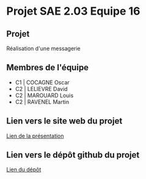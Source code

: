# Projet SAE 2.03 Equipe 16


## Projet

Réalisation d'une messagerie


## Membres de l'équipe

- C1 | COCAGNE  Oscar
- C2 | LELIEVRE David
- C2 | MAROUARD Louis
- C2 | RAVENEL  Martin


## Lien vers le site web du projet

[Lien de la présentation](https://vermoud27.github.io/docker-sae203/)


## Lien vers le dépôt github du projet 

[Lien du dépôt](https://github.com/Vermoud27/docker-sae203)

